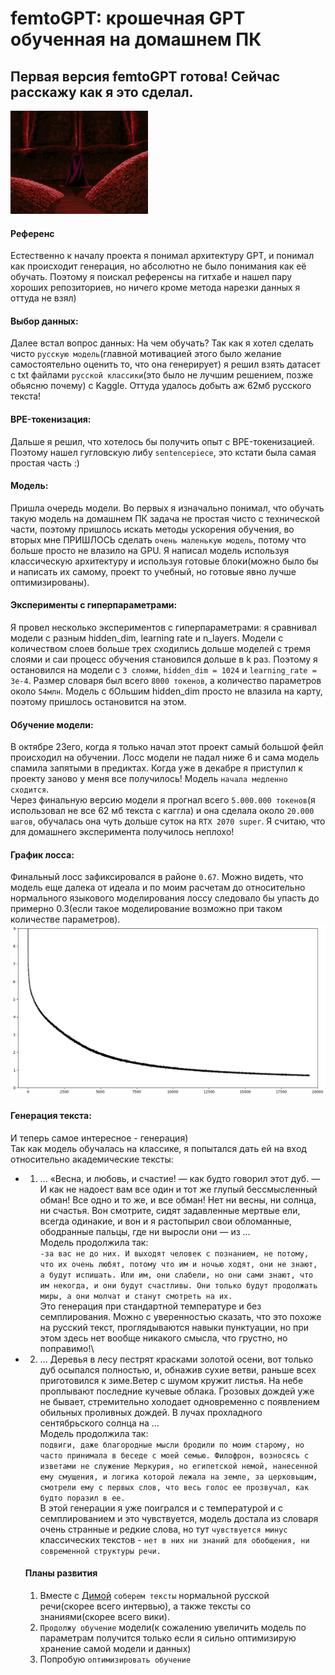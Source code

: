 # femtoGPT: крошечная GPT обученная на домашнем ПК

## Первая версия femtoGPT готова! Сейчас расскажу как я это сделал.
 ![femto](femto.gif)

#### Референс
  Естественно к началу проекта я понимал архитектуру GPT, и понимал как происходит генерация, но абсолютно не было понимания как её обучать. Поэтому я поискал референсы на гитхабе и нашел пару хороших репозиториев, но ничего кроме метода нарезки данных я оттуда не взял)

#### Выбор данных:
  Далее встал вопрос данных: На чем обучать?
  Так как я хотел сделать чисто `русскую модель`(главной мотивацией этого было желание самостоятельно оценить то, что она генерирует) я решил взять датасет с txt файлами `русской классики`(это было не лучшим решением, позже обьясню почему) с Kaggle.
  Оттуда удалось добыть аж 62мб русского текста!

#### BPE-токенизация:
  Дальше я решил, что хотелось бы получить опыт с BPE-токенизацией. Поэтому нашел гугловскую либу `sentencepiece`, это кстати была самая простая часть :)

#### Модель:
  Пришла очередь модели.
  Во первых я изначально понимал, что обучать такую модель на домашнем ПК задача не простая чисто с технической части, поэтому пришлось искать методы ускорения обучения, во вторых мне ПРИШЛОСЬ сделать `очень маленькую модель`, потому что больше просто не влазило на GPU.
  Я написал модель используя классическую архитектуру и используя готовые блоки(можно было бы и написать их самому, проект то учебный, но готовые явно лучше оптимизированы).

#### Эксперименты с гиперпараметрами:
  Я провел несколько экспериментов с гиперпараметрами: я сравнивал модели с разным hidden_dim, learning rate и n_layers. Модели с количеством слоев больше трех сходились дольше моделей с тремя слоями и саи процесс обучения становился дольше в k раз. Поэтому я остановился на модели с `3 слоями`, `hidden_dim = 1024` и `learning_rate = 3e-4`. Размер словаря был всего `8000 токенов`, а количество параметров около `54млн`. Модель с бОльшим hidden_dim просто не влазила на карту, поэтому пришлось остановится на этом.

#### Обучение модели:
  В октябре 23его, когда я только начал этот проект самый большой фейл происходил на обучении. Лосс модели не падал ниже 6 и сама модель спамила запятыми в предиктах. Когда уже в декабре я приступил к проекту заново у меня все получилось! Модель `начала медленно сходится`.
  \
  Через финальную версию модели я прогнал всего `5.000.000 токенов`(я использовал не все 62 мб текста с каггла) и она сделала около `20.000 шагов`, обучалась она чуть дольше суток на `RTX 2070 super`. Я считаю, что для домашнего эксперимента получилось неплохо!

#### График лосса:
  Финальный лосс зафиксировался в районе `0.67`.
  Можно видеть, что модель еще далека от идеала и по моим расчетам до относительно нормального языкового моделирования лоссу следовало бы упасть до примерно 0.3(eсли такое моделирование возможно при таком количестве параметров).
  ![loss](loss.png)

#### Генерация текста:
  И теперь самое интересное - генерация)\
  Так как модель обучалась на классике, я попытался дать ей на вход относительно академические тексты:
 - 1) ... «Весна, и любовь, и счастие! — как будто говорил этот дуб. — И как не надоест вам все один и тот же глупый бессмысленный обман! Все одно и то же, и все обман! Нет ни весны, ни солнца, ни счастья. Вон смотрите, сидят задавленные мертвые ели, всегда одинакие, и вон и я растопырил свои обломанные, ободранные пальцы, где ни выросли они — из ...\
Модель продолжила так: \
    `-за вас не до них. И выходят человек с познанием, не потому, что их очень любят, потому что им и ночью ходят, они не знают, а будут испишать. Или им, они слабели, но они сами знают, что им некогда, и они будут счастливы. Они только будут продолжать миры, а они молчат и станут смотреть на их.`\
Это генерация при стандартной температуре и без семплирования. Можно с уверенностью сказать, что это похоже на русский текст, проглядываются навыки пунктуации, но при этом здесь нет вообще никакого смысла, что грустно, но поправимо!\

  - 2) ... Деревья в лесу пестрят красками золотой    осени, вот только дуб осыпался полностью, и,  обнажив сухие ветви, раньше всех приготовился к зиме.Ветер с шумом кружит листья. На небе проплывают последние кучевые облака. Грозовых дождей уже не бывает, стремительно холодает одновременно с появлением обильных проливных дождей. В лучах прохладного сентябрьского солнца на ...\
    Модель продолжила так: \
    `подвиги, даже благородные мысли бродили по моим старому, но часто принимала в беседе с моей семью. Филофрон, возносясь с изветами не служение Меркурия, но египетской немой, нанесенной ему смущения, и логика которой лежала на земле, за церковьщим, смотрели ему с первых слов, что весь голос ее прозвучал, как будто поразил в ее.`\
    В этой генерации я уже поигрался и с температурой и с семплированием и это чувствуется, модель достала из словаря очень странные и редкие слова, но тут `чувствуется минус` классических текстов - `нет в них ни знаний для обобщения, ни современной структуры речи.`


    #### Планы развития
    1) Вместе с [Димой](https://github.com/DimaVik) `соберем тексты` нормальной русской речи(скорее всего интервью), а также тексты со знаниями(скорее всего вики).
    2) `Продолжу обучение` модели(к сожалению увеличить модель по параметрам получится только если я сильно оптимизирую хранение самой модели и данных)
    3) Попробую `оптимизировать обучение`
